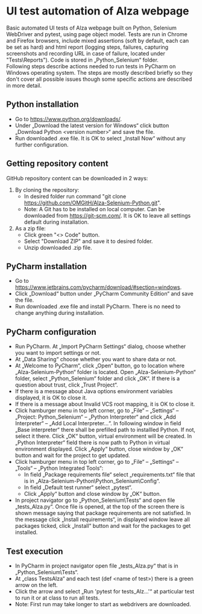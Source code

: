 # UI test automation of Alza webpage
Basic automated UI tests of Alza webpage built on Python, Selenium WebDriver and pytest, using page object model. Tests are run in Chrome and Firefox browsers, include mixed assertions (soft by default, each can be set as hard) and html report (logging steps, failures, capturing screenshots and recording URL in case of failure, located under "Tests\Reports"). Code is stored in „Python_Selenium“ folder.\
Following steps describe actions needed to run tests in PyCharm on Windows operating system. The steps are mostly described briefly so they don't cover all possible issues though some specific actions are described in more detail.

## Python installation
- Go to https://www.python.org/downloads/.
- Under „Download the latest version for Windows“ click button „Download Python \<version number\>“ and save the file.
- Run downloaded .exe file. It is OK to select „Install Now“ without any further configuration.

## Getting repository content
GitHub repository content can be downloaded in 2 ways:
1) By cloning the repository:
   - In desired folder run command "git clone https://github.com/OMGitH/Alza-Selenium-Python.git".
   - Note: A Git has to be installed on local computer. Can be downloaded from https://git-scm.com/. It is OK to leave all settings default during installation.
2) As a zip file:
   - Click green "\<\> Code" button.
   - Select "Download ZIP" and save it to desired folder.
   - Unzip downloaded .zip file.

## PyCharm installation
- Go to https://www.jetbrains.com/pycharm/download/#section=windows.
- Click „Download“ button under „PyCharm Community Edition“ and save the file.
- Run downloaded .exe file and install PyCharm. There is no need to change anything during installation.

## PyCharm configuration
- Run PyCharm. At „Import PyCharm Settings“ dialog, choose whether you want to import settings or not.
- At „Data Sharing“ choose whether you want to share data or not.
- At „Welcome to PyCharm“, click „Open“ button, go to location where „Alza-Selenium-Python“ folder is located. Open „Alza-Selenium-Python“ folder, select „Python_Selenium“ folder and click „OK“. If there is a question about trust, click „Trust Project“.
- If there is a message about Java options environment variables displayed, it is OK to close it.
- If there is a message about Invalid VCS root mapping, it is OK to close it.
- Click hamburger menu in top left corner, go to „File“ – „Settings“ – „Project: Python_Selenium“ – „Python Interpreter“ and click „Add Interpreter“ – „Add Local Interpreter...“. In following window in field „Base interpreter“ there shall be prefilled path to installled Python. If not, select it there. Click „OK“ button, virtual environment will be created. In „Python Interpreter“ field there is now path to Python in virtual environment displayed. Click „Apply“ button, close window by „OK“ button and wait for the project to get updated.
- Click hamburger menu in top left corner, go to „File“ – „Settings“ – „Tools“ – „Python Integrated Tools“:
   - In field „Package requirements file“ select „requirements.txt“ file that is in „Alza-Selenium-Python\Python_Selenium\Config“.
   - In field „Default test runner“ select „pytest“.
   - Click „Apply“ button and close window by „OK“ button.
- In project navigator go to „Python_Selenium\Tests“ and open file „tests_Alza.py“. Once file is opened, at the top of the screen there is shown message saying that package requirements are not satisfied. In the message click „Install requirements“, in displayed window leave all packages ticked, click „Install“ button and wait for the packages to get installed.

## Test execution
- In PyCharm in project navigator open file „tests_Alza.py“ that is in „Python_Selenium\Tests“.
- At „class TestsAlza“ and each test (def \<name of test\>) there is a green arrow on the left.
- Click the arrow and select „Run 'pytest for tests_Alz...'“ at particular test to run it or at class to run all tests.
- Note: First run may take longer to start as webdrivers are downloaded.
